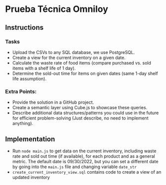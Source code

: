 # Prueba Técnica Omniloy

## Instructions
### Tasks
- Upload the CSVs to any SQL database, we use PostgreSQL.
- Create a view for the current inventory on a given date.
- Calculate the waste rate of food items (compare purchased vs. sold items with a shelf life of 1 day).
- Determine the sold-out time for items on given dates (same 1-day shelf life assumption).

### Extra Points:
- Provide the solution in a GitHub project.
- Create a semantic layer using Cube.js to showcase these queries.
- Describe additional data structures/patterns you could use in the future for efficient problem-solving (Just describe, no need to implement anything).


## Implementation
- Run `node main.js` to get data on the current inventory, including waste rate and sold out time (if available), for each product and as a general metric. The default date is 09/30/2022, but you can set a different date by going into the `main.js` file and changing variable `date_str`
- `create_current_inventory_view.sql` contains code to create a view of an updated inventory
